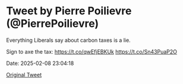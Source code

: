 # Tweet by Pierre Poilievre (@PierrePoilievre)

Everything Liberals say about carbon taxes is a lie.

Sign to axe the tax: https://t.co/qwEfjEBKUk https://t.co/Sn43PuaP2O

Date: 2025-02-08 23:04:18

[Original Tweet](https://x.com/PierrePoilievre/status/1888363255946412214)

